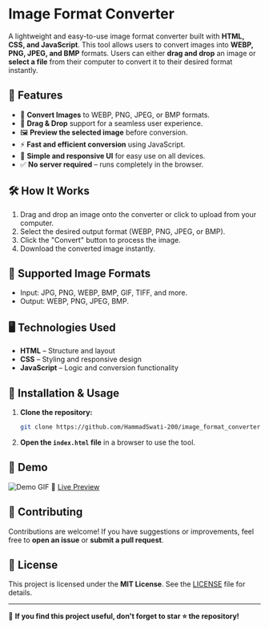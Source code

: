 # Image Format Converter

A lightweight and easy-to-use image format converter built with **HTML, CSS, and JavaScript**. This tool allows users to convert images into **WEBP, PNG, JPEG, and BMP** formats. Users can either **drag and drop** an image or **select a file** from their computer to convert it to their desired format instantly.

## 🚀 Features

- 🔄 **Convert Images** to WEBP, PNG, JPEG, or BMP formats.
- 📂 **Drag & Drop** support for a seamless user experience.
- 🖼️ **Preview the selected image** before conversion.
- ⚡ **Fast and efficient conversion** using JavaScript.
- 🎨 **Simple and responsive UI** for easy use on all devices.
- ✅ **No server required** – runs completely in the browser.

## 🛠️ How It Works

1. Drag and drop an image onto the converter or click to upload from your computer.
2. Select the desired output format (WEBP, PNG, JPEG, or BMP).
3. Click the "Convert" button to process the image.
4. Download the converted image instantly.

## 📸 Supported Image Formats

- Input: JPG, PNG, WEBP, BMP, GIF, TIFF, and more.
- Output: WEBP, PNG, JPEG, BMP.

## 🖥️ Technologies Used

- **HTML** – Structure and layout
- **CSS** – Styling and responsive design
- **JavaScript** – Logic and conversion functionality

## 📂 Installation & Usage

1. **Clone the repository:**
   ```bash
   git clone https://github.com/HammadSwati-200/image_format_converter.git
   ```
2. **Open the `index.html` file** in a browser to use the tool.

## 🎥 Demo
![Demo GIF](demo.gif)
🔗 [Live Preview](https://hammadswati-200.github.io/image_format_converter/)

## 🤝 Contributing

Contributions are welcome! If you have suggestions or improvements, feel free to **open an issue** or **submit a pull request**.

## 📜 License

This project is licensed under the **MIT License**. See the [LICENSE](LICENSE) file for details.

---

🌟 **If you find this project useful, don't forget to star ⭐ the repository!**

